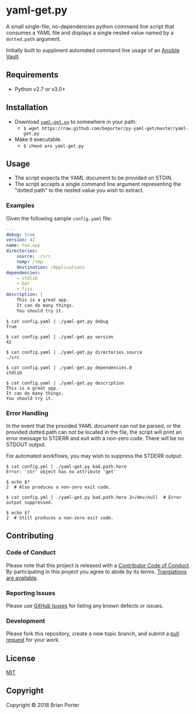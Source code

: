 # yaml-get.py

A small single-file, no-dependencies python command line script that consumes a YAML file and displays a single nested value named by a `dotted.path` argument.

Initially built to supplment automated command line usage of an [Ansible Vault](https://docs.ansible.com/ansible/latest/user_guide/vault.html).

## Requirements

* Python v2.7 or v3.0+


## Installation

* Download [`yaml-get.py`](yaml-get.py) to somewhere in your path.
    * `$ wget https://raw.github.com/beporter/py-yaml-get/master/yaml-get.py`
* Make it executable.
    * `$ chmod a+x yaml-get.py`

## Usage

* The script expects the YAML document to be provided on STDIN.
* The script accepts a single command line argument representing the "dotted path" to the nested value you wish to extract.

### Examples

Given the following sample `config.yaml` file:

```yaml
---
debug: true
version: 42
name: Foo.app
directories:
    source: ./src
    temp: /tmp
    destination: /Applications
dependencies:
    - stdlib
    - bar
    - fizz
description: |
    This is a great app.
    It can do many things.
    You should try it.
```

```shell
$ cat config.yaml | ./yaml-get.py debug
True

$ cat config.yaml | ./yaml-get.py version
42

$ cat config.yaml | ./yaml-get.py directories.source
./src

$ cat config.yaml | ./yaml-get.py dependencies.0
stdlib

$ cat config.yaml | ./yaml-get.py description
This is a great app.
It can do many things.
You should try it.
```

### Error Handling

In the event that the provided YAML document can not be parsed, or the provided dotted.path can not be located in the file, the script will print an error message to STDERR and exit with a non-zero code. There will be no STDOUT output.

For automated workflows, you may wish to suppress the STDERR output:

```shell
$ cat config.yml | ./yaml-get.py bad.path.here
Error: 'str' object has no attribute 'get'

$ echo $?
2  # Also produces a non-zero exit code.

$ cat config.yml | ./yaml-get.py bad.path.here 2>/dev/null  # Error output suppressed.

$ echo $?
2  # Still produces a non-zero exit code.
```


## Contributing

### Code of Conduct

Please note that this project is released with a [Contributor Code of Conduct](CODE_OF_CONDUCT.md). By participating in this project you agree to abide by its terms. [Translations are available](https://www.contributor-covenant.org/translations).


### Reporting Issues

Please use [GitHub Isuses](https://github.com/beporter/py-yaml-get/issues) for listing any known defects or issues.


### Development

Please fork this repository, create a new topic branch, and submit a [pull request](https://github.com/beporter/py-yaml-get/issues) for your work.



## License

[MIT](LICENSE.md)


## Copyright

Copyright &copy; 2018 Brian Porter
